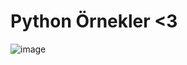 # Python Örnekler <3
![image](https://user-images.githubusercontent.com/77877967/119269886-a0e12c00-bc02-11eb-9acc-bb9e32ab8b03.png)
